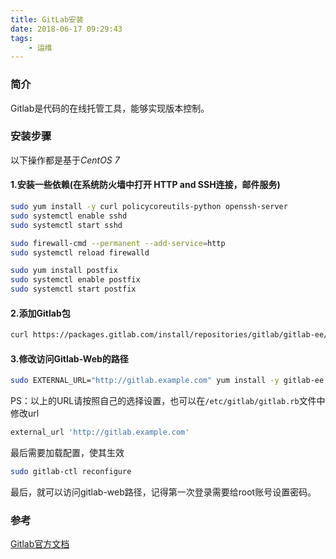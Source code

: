 ```yaml
---
title: GitLab安装
date: 2018-06-17 09:29:43
tags:
    - 运维
---
```

### 简介
Gitlab是代码的在线托管工具，能够实现版本控制。

### 安装步骤
以下操作都是基于*CentOS 7*

#### 1.安装一些依赖(在系统防火墙中打开 HTTP and SSH连接，邮件服务)
```bash
sudo yum install -y curl policycoreutils-python openssh-server
sudo systemctl enable sshd
sudo systemctl start sshd

sudo firewall-cmd --permanent --add-service=http
sudo systemctl reload firewalld

sudo yum install postfix
sudo systemctl enable postfix
sudo systemctl start postfix
```
<!--more-->
#### 2.添加Gitlab包
```bash
curl https://packages.gitlab.com/install/repositories/gitlab/gitlab-ee/script.rpm.sh | sudo bash
```
#### 3.修改访问Gitlab-Web的路径
```bash
sudo EXTERNAL_URL="http://gitlab.example.com" yum install -y gitlab-ee
```
PS：以上的URL请按照自己的选择设置，也可以在`/etc/gitlab/gitlab.rb`文件中修改url
```bash
external_url 'http://gitlab.example.com'
```
最后需要加载配置，使其生效
```bash
sudo gitlab-ctl reconfigure
```

最后，就可以访问gitlab-web路径，记得第一次登录需要给root账号设置密码。

### 参考
[Gitlab官方文档](https://about.gitlab.com/installation/#centos-7)